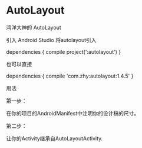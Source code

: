 # AutoLayout
鸿洋大神的 AutoLayout

引入
Android Studio
将autolayout引入

dependencies {
    compile project(':autolayout')
}

也可以直接

dependencies {
    compile 'com.zhy:autolayout:1.4.5'
}


用法

第一步：

在你的项目的AndroidManifest中注明你的设计稿的尺寸。

<meta-data android:name="design_width" android:value="768">
</meta-data>
<meta-data android:name="design_height" android:value="1280">
</meta-data>
第二步：

让你的Activity继承自AutoLayoutActivity.
